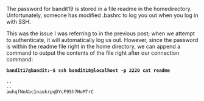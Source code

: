 The password for bandit19 is stored in a file readme in the homedirectory. Unfortunately, someone has modified .bashrc to log you out when you log in with SSH.

This was the issue I was referring to in the previous post; when we attempt to authenticate, it will automatically log us out. However, since the password is within the readme file right in the home directory, we can append a command to output the contents of the file right after our connection command:

**`bandit17@bandit:~$ ssh bandit18@localhost -p 2220 cat readme`**  
```
..
..
awhqfNnAbc1naukrpqDYcF95h7HoMTrC
```
